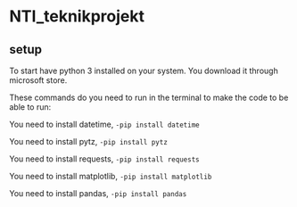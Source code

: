# NTI_teknikprojekt

## setup
To start have python 3 installed on your system. You download it through microsoft store.

These commands do you need to run in the terminal to make the code to be able to run:

You need to install datetime, ``-pip install datetime``

You need to install pytz, ``-pip install pytz``

You need to install requests, ``-pip install requests``

You need to install matplotlib, ``-pip install matplotlib``

You need to install pandas, ``-pip install pandas``
